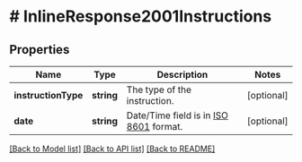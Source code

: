 # # InlineResponse2001Instructions

## Properties

Name | Type | Description | Notes
------------ | ------------- | ------------- | -------------
**instructionType** | **string** | The type of the instruction. | [optional] 
**date** | **string** | Date/Time field is in [ISO 8601](http://en.wikipedia.org/wiki/ISO_8601#Combined_date_and_time_representations) format. | [optional] 

[[Back to Model list]](../../README.md#documentation-for-models) [[Back to API list]](../../README.md#documentation-for-api-endpoints) [[Back to README]](../../README.md)


